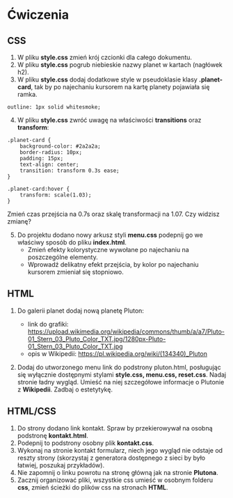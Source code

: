 # Ćwiczenia
## CSS
1. W pliku **style.css** zmień krój czcionki dla całego dokumentu.
2. W pliku **style.css** pogrub niebieskie nazwy planet w kartach (nagłówek h2).
3. W pliku **style.css** dodaj dodatkowe style w pseudoklasie klasy **.planet-card**, tak by po najechaniu kursorem na kartę planety pojawiała się ramka.
```
outline: 1px solid whitesmoke;
```
4. W pliku **style.css** zwróć uwagę na właściwości **transitions** oraz **transform**:
```
.planet-card {
    background-color: #2a2a2a;
    border-radius: 10px;
    padding: 15px;
    text-align: center;
    transition: transform 0.3s ease;
}

.planet-card:hover {
    transform: scale(1.03);
}
``` 
Zmień czas przejścia na 0.7s oraz skalę transformacji na 1.07. Czy widzisz zmianę?

5. Do projektu dodano nowy arkusz styli **menu.css** podepnij go we właściwy sposób do pliku **index.html**.
    - Zmień efekty kolorystyczne wywołane po najechaniu na poszczególne elementy.
    - Wprowadź delikatny efekt przejścia, by kolor po najechaniu kursorem zmieniał się stopniowo.

## HTML

1. Do galerii planet dodaj nową planetę Pluton:
    - link do grafiki: https://upload.wikimedia.org/wikipedia/commons/thumb/a/a7/Pluto-01_Stern_03_Pluto_Color_TXT.jpg/1280px-Pluto-01_Stern_03_Pluto_Color_TXT.jpg
    - opis w Wikipedii: https://pl.wikipedia.org/wiki/(134340)_Pluton

2. Dodaj do utworzonego menu link do podstrony pluton.html, posługując się wyłącznie dostępnymi stylami **style.css, menu.css, reset.css**. Nadaj stronie ładny wygląd. Umieść na niej szczegółowe informacje o Plutonie z **Wikipedii**. Zadbaj o estetytykę.

## HTML/CSS

1. Do strony dodano link kontakt. Spraw by przekierowywał na osobną podstronę **kontakt.html**.
2. Podepnij to podstrony osobny plik **kontakt.css**.
3. Wykonaj na stronie kontakt formularz, niech jego wygląd nie odstaje od reszty strony (skorzystaj z generatora dostępnego z sieci by było łatwiej, poszukaj przykładów).
4. Nie zapomnij o linku powrotu na stronę główną jak na stronie **Plutona**.
5. Zacznij organizować pliki, wszystkie css umieść w osobnym folderu **css**, zmień ścieżki do plików css na stronach **HTML**.

